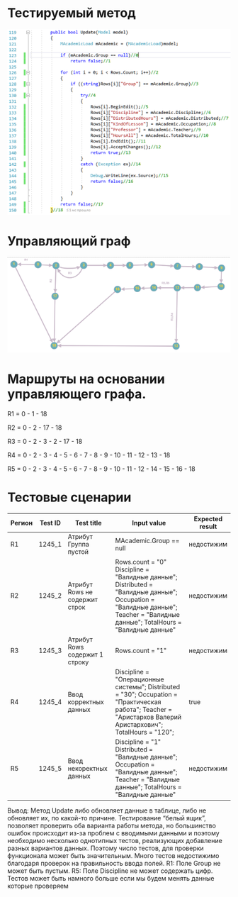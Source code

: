 # Тестируемый метод
![alt text](CODE.PNG "Тестируемый метод")
# Управляющий граф
![alt text](GRAPH.PNG "Тестируемый метод")
# Маршруты на основании управляющего графа.

R1 = 0 - 1 - 18

R2 = 0 - 2 - 17 - 18

R3 = 0 - 2 - 3 - 2 - 17 - 18

R4 = 0 - 2 - 3 - 4 - 5 - 6 - 7 - 8 - 9 - 10 - 11 - 12 - 13 - 18

R5 = 0 - 2 - 3 - 4 - 5 - 6 - 7 - 8 - 9 - 10 - 11 - 12 - 14 - 15 - 16 - 18


# Тестовые сценарии
|Регион|Test ID|Test title|Input value|Expected result|
| --- | --- | --- | --- | --- |
|R1|1245_1|Атрибут Группа пустой|  MAcademic.Group == null |недостижим|
|R2|1245_2|Атрибут Rows не содержит строк| Rows.count = "0" Discipline = "Валидные данные"; Distributed = "Валидные данные"; Occupation = "Валидные данные"; Teacher = "Валидные данные"; TotalHours = "Валидные данные"|недостижим|
|R3|1245_3|Атрибут Rows  содержит 1 строку| Rows.count = "1"|недостижим|
|R4|1245_4|Ввод корректных данных| Discipline = "Операционные системы"; Distributed = "30"; Occupation = "Практическая работа"; Teacher = "Аристархов Валерий Аристархович"; TotalHours = "120";|true|
|R5|1245_5|Ввод некоректных данных | Discipline  = "1" Distributed = "Валидные данные"; Occupation = "Валидные данные"; Teacher = "Валидные данные"; TotalHours = "Валидные данные"|недостижим|

Вывод: Метод Update либо обновляет данные в таблице, либо не обновляет их, по какой-то причине. Тестирование “белый ящик”, позволяет проверить оба варианта работы метода, но большинство ошибок происходит из-за проблем с вводимыми данными и поэтому необходимо несколько однотипных тестов, реализующих добавление разных вариантов данных. Поэтому число тестов, для проверки функционала может быть значительным.
Много тестов недостижимо благодаря проверок на правильность ввода полей.
R1: Поле Group не может быть пустым.
R5: Поле Discipline не может содержать цифр.
Тестов может быть намного больше если мы будем менять данные которые проверяем